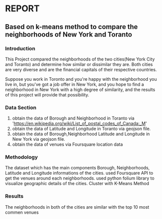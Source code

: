 # REPORT

## Based on k-means method to compare the neighborhoods of New York and Toranto

### Introduction
This Project compared the neighborhoods of the two cities(New York City and Toranto) and determine how similar or dissimilar they are. Both cities are very diverse and are the financial capitals of their respective countries.

Suppose you work in Toronto and you're happy with the neighborhood you live in, but you've got a job offer in New York, and you hope to find a neighborhood in New York with a high degree of similarity, and the results of this project will provide that possibility.

### Data Section
1. obtain the data of Borough and Neighborhood in Toranto via 'https://en.wikipedia.org/wiki/List_of_postal_codes_of_Canada:_M'
2. obtain the data of Latitude and Longitude in Toranto via geojson file.
3. obtain the data of Borough,Neighborhood Latitude and Longitude in New York via geojson file.
4. obtain the data of venues via Foursquare location data

### Methodology
The dataset which has the main components Borough, Neighborhoods, Latitude and Longitude informations of the cities.
used Foursquare API to get the venues around each neighborhoods.
used python folium library to visualize geographic details of the cities.
Cluster with K-Means Method

### Results
The neighborhoods in both of the cities are similar with the top 10 most commen venues
